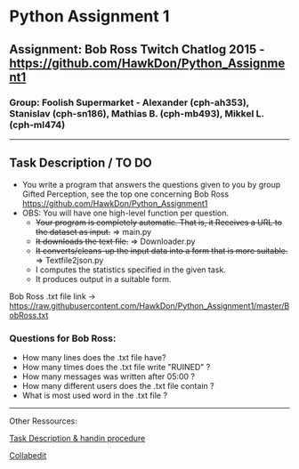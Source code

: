 # Python Assignment 1
## Assignment: Bob Ross Twitch Chatlog 2015 - https://github.com/HawkDon/Python_Assignment1

### Group: **Foolish Supermarket** - Alexander (cph-ah353), Stanislav (cph-sn186), Mathias B. (cph-mb493), Mikkel L. (cph-ml474)

---

## Task Description / TO DO
 - You write a program that answers the questions given to you by group Gifted Perception, see the top one concerning Bob Ross https://github.com/HawkDon/Python_Assignment1
 -   OBS: You will have one high-level function per question.
     - ~~Your program is completely automatic. That is, it
Receives a URL to the dataset as input.~~ => main.py
     - ~~It downloads the text file.~~ => Downloader.py
     - ~~It converts/cleans-up the input data into a form that is more suitable.~~ => Textfile2json.py
     - I computes the statistics specified in the given task.
     - It produces output in a suitable form.

Bob Ross .txt file link -> https://raw.githubusercontent.com/HawkDon/Python_Assignment1/master/BobRoss.txt 
### Questions for Bob Ross:
- How many lines does the .txt file have?
- How many times does the .txt file write "RUINED" ?
- How many messages was written after 05:00 ?
- How many different users does the .txt file contain ?
- What is most used word in the .txt file ?

---

Other Ressources:

[Task Description & handin procedure](https://github.com/datsoftlyngby/dat4sem2018fall-python/blob/master/assignments/assignment1.md)

[Collabedit](http://collabedit.com/bh2k9)
